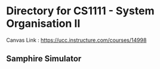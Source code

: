 # Directory for CS1111 - System Organisation II

Canvas Link : https://ucc.instructure.com/courses/14998

## Samphire Simulator